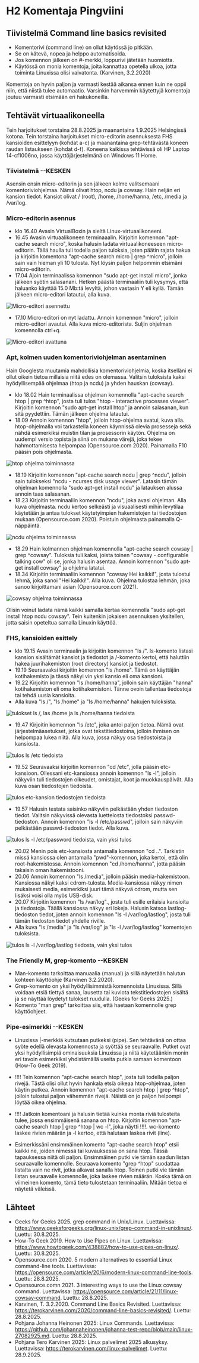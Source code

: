# H2 Komentaja Pingviini

## Tiivistelmä Command line basics revisited

- Komentorivi (command line) on ollut käytössä jo pitkään.
- Se on kätevä, nopea ja helppo automatisoida.
- Jos komennon jälkeen on #-merkki, loppurivi jätetään huomiotta.
- Käytössä on monia komentoja, joita kannattaa opetella ulkoa, jotta toiminta Linuxissa olisi vaivatonta. (Karvinen, 3.2.2020)

Komentoja on hyvin paljon ja varmasti kestää aikansa ennen kuin ne oppii niin, että niistä tulee automaatio. Varsinkin harvemmin käytettyjä komentoja joutuu varmasti etsimään eri hakukoneilla. 


## Tehtävät virtuaalikoneella

Tein harjoitukset torstaina 28.8.2025 ja maanantaina 1.9.2025 Helsingissä kotona. Tein torstaina harjoitukset micro-editorin asennuksesta FHS kansioiden esittelyyn (kohdat a-c) ja maanantaina grep-tehtävästä koneen raudan listaukseen (kohdat d-f). Koneena kaikissa tehtävissä oli HP Laptop 14-cf1006no, jossa käyttöjärjestelmänä on Windows 11 Home. 


### Tiivistelmä      --KESKEN

Asensin ensin micro-editorin ja sen jälkeen kolme valitsemaani komentoriviohjelmaa. Nämä olivat htop, ncdu ja cowsay. Hain neljän eri kansion tiedot. Kansiot olivat / (root), /home, /home/hanna, /etc, /media ja /var/log.


### Micro-editorin asennus

* klo 16.40 Avasin VirtualBoxin ja sieltä Linux-virtuaalikoneeni.
* 16.45 Avasin virtuaalikoneen terminaaalin. Kirjoitin komennon "apt-cache search micro", koska halusin ladata virtuaalikoneeseen micro-editorin. Tällä haulla tuli todella paljon tuloksia, joten päätin rajata hakua ja kirjoitin komentona "apt-cache search micro | grep ^micro", jolloin sain vain hieman yli 10 tulosta. Nyt löysin paljon helpommin etsimäni micro-editorin.
* 17.04 Ajoin terminaalissa komennon "sudo apt-get install micro", jonka jälkeen syötin salasanani. Hetken päästä terminaaliin tuli kysymys, että haluanko käyttää 15.0 Mb:tä levyltä, johon vastasin Y eli kyllä. Tämän jälkeen micro-editori latautui, alla kuva.

![Micro-editori asennettu](images/h2-kuva1.jpg)

* 17.10 Micro-editori on nyt ladattu. Annoin komennon "micro", jolloin micro-editori avautui. Alla kuva micro-editorista. Suljin ohjelman komennolla ctrl+q.

![Micro-editori avattuna](images/h2-kuva2.jpg)

### Apt, kolmen uuden komentoriviohjelman asentaminen

Hain Googlesta muutamia mahdollisia komentoriviohjelmia, koska itselläni ei ollut oikein tietoa millaisia niitä edes on olemassa. Valitsin tuloksista kaksi hyödyllisempää ohjelmaa (htop ja ncdu) ja yhden hauskan (cowsay).

* klo 18.02 Hain terminaalissa ohjelman komennolla "apt-cache search htop | grep ^htop", josta tuli tulos "htop - interactive processes viewer". Kirjoitin komennon "sudo apt-get install htop" ja annoin salasanan, kun sitä pyydettiin. Tämän jälkeen ohjelma latautui.
* 18.09 Annoin komennon "htop", jolloin htop-ohjelma avatui, kuva alla. htop-ohjelmalla voi tarkastella koneen käynnissä olevia prosesseja sekä nähdä esimerkiksi muistin tilan ja prosessorin käytön. Ohjelma on uudempi versio topista ja siinä on mukana värejä, joka tekee hahmottamisesta helpompaa (Opensource.com 2020). Painamalla F10 pääsin pois ohjelmasta.

![htop ohjelma toiminnassa](images/h2-kuva3.jpg)

* 18.19 Kirjoitin komennon "apt-cache search ncdu | grep ^ncdu", jolloin sain tulokseksi "ncdu - ncurses disk usage viewer". Latasin tämän ohjelman komennolla "sudo apt-get install ncdu" ja latauksen alussa annoin taas salasanan.
* 18.23 Kirjoitin terminaaliin komennon "ncdu", joka avasi ohjelman. Alla kuva ohjelmasta. ncdu kertoo selkeästi ja visuaalisesti mihin levytilaa käytetään ja antaa tulokset käytetyimpien hakemistojen tai tiedostojen mukaan (Opensource.com 2020). Poistuin ohjelmasta painamalla Q-näppäintä.

![ncdu ohjelma toiminnassa](images/h2-kuva4.jpg)

* 18.29 Hain kolmannen ohjelman komennolla "apt-cache search cowsay | grep ^cowsay". Tuloksia tuli kaksi, joista toinen "cowsay - configurable talking cow" oli se, jonka halusin asentaa. Annoin komennon "sudo apt-get install cowsay" ja ohjelma latatui.
* 18.34 Kirjoitin terminaaliin komennon "cowsay Hei kaikki!", josta tulostui lehmä, joka sanoi "Hei kaikki!". Alla kuva. Ohjelma tulostaa lehmän, joka sanoo kirjoittamani asian (Opensource.com 2021).

![cowsay ohjelma toiminnassa](images/h2-kuva5.jpg)

Olisin voinut ladata nämä kaikki samalla kertaa komennolla "sudo apt-get install htop ncdu cowsay". Tein kuitenkin jokaisen asennuksen yksitellen, jotta saisin opeteltua samalla Linuxin käyttöä.


### FHS, kansioiden esittely

* klo 19.15 Avasin terminaalin ja kirjoitin komennon "ls /". ls-komento listasi kansion sisältämät kansiot ja tiedostot ja /-komento kertoi, että haluttiin hakea juurihakemiston (root directory) kansiot ja tiedostot.
* 19.19 Seuraavaksi kirjoitin komennon "ls /home". Tämä on käyttäjän kotihakemisto ja tässä näkyi vin yksi kansio eli oma kansioni.
* 19.22 Kirjoitin komennon "ls /home/hanna", jolloin sain käyttäjän "hanna" kotihakemiston eli oma kotihakemistoni. Tänne ovoin tallentaa tiedostoja tai tehdä uusia kansioita.
* Alla kuva "ls /", "ls /home" ja "ls /home/hanna" hakujen tuloksista.

![tulokset ls /, las /home ja ls /home/hanna tiedoista](images/h2-kuva6.jpg)

* 19.47 Kirjoitin komennon "ls /etc", joka antoi paljon tietoa. Nämä ovat järjestelmäasetukset, jotka ovat tekstitiedostoina, jolloin ihmisen on helpompaa lukea niitä. Alla kuva, jossa näkyy osa tiedostoista ja kansiosta.

![tulos ls /etc tiedoista](images/h2-kuva7.jpg)
  
* 19.52 Seuravaaksi kirjoitin komennon "cd /etc", jolla pääsin etc-kansioon. Ollessani etc-kansiossa annoin komennon "ls -l", jolloin näkyviin tuli tiedostojen oikeudet, omistajat, koot ja muokkauspäivät. Alla kuva osan tiedostojen tiedoista.

![tulos etc-kansion tiedostojen tiedoista](images/h2-kuva8.jpg)

* 19.57 Halusin testata saisinko näkyviin pelkästään yhden tiedoston tiedot. Valitsin näkyvissä olevasta luettelosta tiedostoksi passwd-tiedoston. Annoin komennon "ls -l /etc/passwd", jolloin sain näkyviin pelkästään passwd-tiedoston tiedot. Alla kuva.

![tulos ls -l /etc/password tiedoista, vain yksi tulos](images/h2-kuva9.jpg)

* 20.02 Menin pois etc-kansiosta antamalla komennon "cd ..". Tarkistin missä kansiossa olen antamalla "pwd"-komennon, joka kertoi, että olin  root-hakemistossa. Annoin komennon "cd /home/hanna", jotta pääsin takaisin oman hakemistooni.
* 20.06 Annoin komennon "ls /media", jolloin pääsin media-hakemistoon. Kansiossa näkyi kaksi cdrom-tulosta. Media-kansiossa näkyy nimen mukaisesti media, esimerkiksi juuri tämä näkyvä cdrom, mutta sen lisäksi voisi olla myös USB-disk.
* 20.07 Kirjoitin komennon "ls /var/log"., josta tuli esille erilaisia kansioita ja tiedostoja. Täällä kansiossa näkyy eri lokeja. Halusin katsoa lastlog-tiedoston tiedot, joten annoin komennon "ls -l /var/log/lastlog", josta tuli tämän tiedoston tiedot yhdelle riville.
* Alla kuva "ls /media" ja "ls /var/log" ja "ls -l /var/log/lastlog" komentojen tuloksista.

![tulos ls -l /var/log/lastlog tiedosta, vain yksi tulos](images/h2-kuva10.jpg)




### The Friendly M, grep-komento     --KESKEN

* Man-komento tarkoittaa manuaalia (manual) ja sillä näytetään halutun kohteen käyttöohje (Karvinen 3.2.2020).
* Grep-komento on yksi hyödyllisimmistä komennoista Linuxissa. Sillä voidaan etsiä tiettyä sanaa, lausetta tai kuviota tekstitiedostojen sisältä ja se näyttää löydetyt tulokset ruudulla. (Geeks for Geeks 2025.)
* Komento "man grep" tarkoittaa siis, että haetaan komennolle grep käyttöohjeet.


### Pipe-esimerkki     --KESKEN

* Linuxissa |-merkkiä kutsutaan putkeksi (pipe). Sen tehtävänä on ottaa syöte edellä olevasta komennosta ja syöttää se seuraavalle. Putket ovat yksi hyödyllisimpiä ominaisuuksia Linuxissa ja niitä käytetäänkin monin eri tavoin esimerkiksi yhdistämällä useita putkia samaan komentoon (How-To Geek 2019). 


* !!!! Tein komennon "apt-cache search htop", josta tuli todella paljon rivejä. Tästä olisi ollut hyvin hankala etsiä oikeaa htop-ohjelmaa, joten käytin putkea. Annoin komennon "apt-cache search htop | grep ^htop", jolloin tulostui paljon vähemmän rivejä. Näistä on jo paljon helpompi löytää oikea ohjelma.
* !!!! Jatkoin komentoani ja halusin tietää kuinka monta riviä tulosteita tulee, jossa ensimmäisenä sanana on htop. Kirjoitin komennon "apt-cache search htop | grep ^htop | wc -l", joka näytti !!!!. wc-komento laskee rivien määrän ja -l kertoo, että halutaan laskea rivit (line).

* Esimerkissäni ensimmäinen komento "apt-cache search htop" etsii kaikki ne, joiden nimessä tai kuvauksessa on sana htop. Tässä tapauksessa niitä oli paljon. Ensimmäinen putki vie tämän saadun listan seuraavalle komennolle. Seuraava komento "grep ^htop" suodattaa listalta vain ne rivit, jotka alkavat sanalla htop. Toinen putki vie tämän listan seuraavalle komennolle, joka laskee rivien määrän. Koska tämä on viimeinen komento, tämä tieto tulostetaan terminaaliin. Mitään tietoa ei näytetä väleissä.


## Lähteet

* Geeks for Geeks 2025. grep command in Unix/Linux. Luettavissa: https://www.geeksforgeeks.org/linux-unix/grep-command-in-unixlinux/. Luettu: 30.8.2025.
* How-To Geek 2019. How to Use Pipes on Linux. Luettavissa: https://www.howtogeek.com/438882/how-to-use-pipes-on-linux/. Luettu: 30.8.2025. 
* Opensource.com 2020. 5 modern alternatives to essential Linux command-line tools. Luettavissa: https://opensource.com/article/20/6/modern-linux-command-line-tools. Luettu: 28.8.2025.
* Opensource.comn 2021. 3 interesting ways to use the Linux cowsay command. Luettavissa: https://opensource.com/article/21/11/linux-cowsay-command. Luettu: 28.8.2025.
* Karvinen, T. 3.2.2020. Command Line Basics Revisited. Luettavissa: https://terokarvinen.com/2020/command-line-basics-revisited/. Luettu: 28.8.2025.
* Pohjana Johanna Heinonen 2025: Linux Commands. Luettavissa: https://github.com/johannaheinonen/johanna-test-repo/blob/main/linux-27082925.md. Luettu: 28.8.2025.
* Pohjana Tero Karvinen 2025: Linux palvelimet 2025 alkusyksy. Luettavissa: https://terokarvinen.com/linux-palvelimet. Luettu: 28.9.2025.
